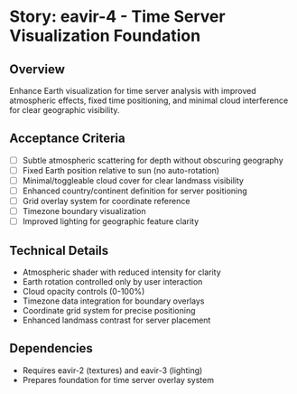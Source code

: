 # Story: eavir-4 - Time Server Visualization Foundation

## Overview
Enhance Earth visualization for time server analysis with improved atmospheric effects, fixed time positioning, and minimal cloud interference for clear geographic visibility.

## Acceptance Criteria
- [ ] Subtle atmospheric scattering for depth without obscuring geography
- [ ] Fixed Earth position relative to sun (no auto-rotation)
- [ ] Minimal/toggleable cloud cover for clear landmass visibility
- [ ] Enhanced country/continent definition for server positioning
- [ ] Grid overlay system for coordinate reference
- [ ] Timezone boundary visualization
- [ ] Improved lighting for geographic feature clarity

## Technical Details
- Atmospheric shader with reduced intensity for clarity
- Earth rotation controlled only by user interaction
- Cloud opacity controls (0-100%)
- Timezone data integration for boundary overlays
- Coordinate grid system for precise positioning
- Enhanced landmass contrast for server placement

## Dependencies
- Requires eavir-2 (textures) and eavir-3 (lighting)
- Prepares foundation for time server overlay system